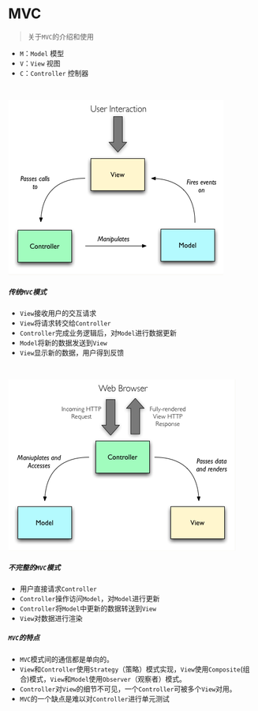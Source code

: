 # MVC

>关于`MVC`的介绍和使用  

 - `M`：`Model` 模型
 - `V`：`View` 视图
 - `C`：`Controller` 控制器  

 <br>

 ![MVC-Model-1](mvc1.png)

##### **传统`MVC`模式**
 - `View`接收用户的交互请求
 - `View`将请求转交给`Controller`
 - `Controller`完成业务逻辑后，对`Model`进行数据更新
 - `Model`将新的数据发送到`View`
 - `View`显示新的数据，用户得到反馈

 <br>

![MVC-Model-2](mvc2.png)

##### **不完整的`MVC`模式**

 - 用户直接请求`Controller`
 - `Controller`操作访问`Model`，对`Model`进行更新
 - `Controller`将`Model`中更新的数据转送到`View`
 - `View`对数据进行渲染


##### **`MVC`的特点**
- `MVC`模式间的通信都是单向的。
- `View`和`Controller`使用`Strategy`（策略）模式实现，`View`使用`Composite`(组合)模式，`View`和`Model`使用`Observer`（观察者）模式。
- `Controller`对`View`的细节不可见，一个`Controller`可被多个`View`对用。
- `MVC`的一个缺点是难以对`Controller`进行单元测试
